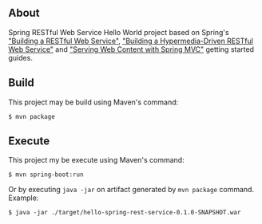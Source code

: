 ## About

Spring RESTful Web Service Hello World project based on Spring's ["Building a RESTful Web Service"](https://spring.io/guides/gs/rest-service/), ["Building a Hypermedia-Driven RESTful Web Service"](https://spring.io/guides/gs/rest-hateoas/) and ["Serving Web Content with Spring MVC"](https://spring.io/guides/gs/serving-web-content/) getting started guides.

## Build

This project may be build using Maven's command:

    $ mvn package

## Execute

This project my be execute using Maven's command:

    $ mvn spring-boot:run

Or by executing `java -jar` on artifact generated by `mvn package` command. Example:

    $ java -jar ./target/hello-spring-rest-service-0.1.0-SNAPSHOT.war
